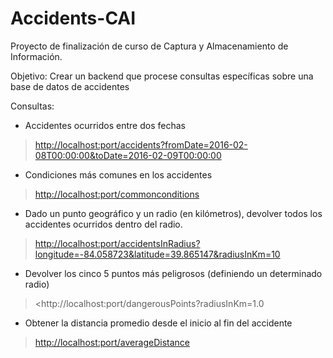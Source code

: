 # Accidents-CAI

Proyecto de finalización de curso de Captura y Almacenamiento de Información.

Objetivo: Crear un backend que procese consultas específicas sobre una base de datos de accidentes

Consultas: 
- Accidentes ocurridos entre dos fechas
> <http://localhost:port/accidents?fromDate=2016-02-08T00:00:00&toDate=2016-02-09T00:00:00>

- Condiciones más comunes en los accidentes
> <http://localhost:port/commonconditions>

- Dado un punto geográfico y un radio (en kilómetros), devolver todos los accidentes ocurridos dentro del radio.
> <http://localhost:port/accidentsInRadius?longitude=-84.058723&latitude=39.865147&radiusInKm=10>

- Devolver los cinco 5 puntos más peligrosos (definiendo un determinado radio)
> <http://localhost:port/dangerousPoints?radiusInKm=1.0

- Obtener la distancia promedio desde el inicio al fin del accidente
> <http://localhost:port/averageDistance>
